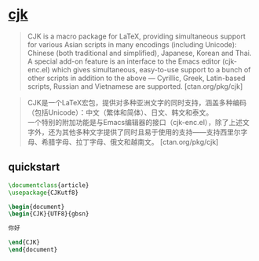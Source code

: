 # [cjk](https://www.ctan.org/pkg/cjk)

> CJK is a macro package for LaTeX, providing simultaneous support for various Asian scripts in many encodings (including Unicode): Chinese (both traditional and simplified), Japanese, Korean and Thai.  
> A special add-on feature is an interface to the Emacs editor (cjk-enc.el) which gives simultaneous, easy-to-use support to a bunch of other scripts in addition to the above — Cyrillic, Greek, Latin-based scripts, Russian and Vietnamese are supported. [ctan.org/pkg/cjk]

> CJK是一个LaTeX宏包，提供对多种亚洲文字的同时支持，涵盖多种编码（包括Unicode）：中文（繁体和简体）、日文、韩文和泰文。  
> 一个特别的附加功能是与Emacs编辑器的接口（cjk-enc.el），除了上述文字外，还为其他多种文字提供了同时且易于使用的支持——支持西里尔字母、希腊字母、拉丁字母、俄文和越南文。 [ctan.org/pkg/cjk]

## quickstart

```tex
\documentclass{article}
\usepackage{CJKutf8}

\begin{document}
\begin{CJK}{UTF8}{gbsn}

你好

\end{CJK}
\end{document}
```
